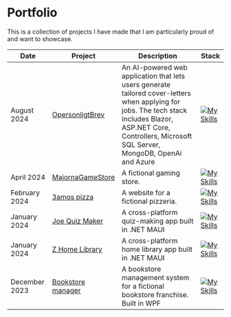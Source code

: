 # Portfolio
This is a collection of projects I have made that I am particularly proud of and want to showcase. 


|Date|Project|Description|Stack|
|--|--|--|--|
|August 2024|[OpersonligtBrev](https://github.com/josephRashidMaalouf/OpersonligtBrev/blob/master/README.md) | An AI-powered web application that lets users generate tailored cover-letters when applying for jobs. The tech stack includes Blazor, ASP.NET Core, Controllers, Microsoft SQL Server, MongoDB, OpenAi and Azure | [![My Skills](https://skillicons.dev/icons?i=dotnet,cs,html,bootstrap,mongodb&perline=2)](https://skillicons.dev) |May 2024| [SchoolMeetings (Boka Läraren)](https://github.com/josephRashidMaalouf/SchoolMeetings/blob/master/README.md) | A booking system, allowing teachers to post available time slots and parents to book appointments using a separate link. The tech stack includes Blazor, ASP.NET Core, Minimal API, Microsoft SQL Server, and MongoDB. | [![My Skills](https://skillicons.dev/icons?i=dotnet,cs,html,bootstrap,mongodb&perline=2)](https://skillicons.dev)
|April 2024| [MajornaGameStore](https://github.com/josephRashidMaalouf/MajornaGameStore) | A fictional gaming store. | [![My Skills](https://skillicons.dev/icons?i=dotnet,cs,html,bootstrap,&perline=2)](https://skillicons.dev)
|February 2024| [3amos pizza](https://github.com/josephRashidMaalouf/3amospizza.github.io) | A website for a fictional pizzeria. | [![My Skills](https://skillicons.dev/icons?i=html,css,js,bootstrap,&perline=2)](https://skillicons.dev) |
| January 2024 | [Joe Quiz Maker](https://github.com/josephRashidMaalouf/JoeQuizMaker) | A cross-platform quiz-making app built in .NET MAUI | [![My Skills](https://skillicons.dev/icons?i=dotnet,cs,mongodb&perline=2)](https://skillicons.dev)|
| January 2024 | [Z Home Library](https://github.com/josephRashidMaalouf/ZHomeLibrary) | A cross-platform home library app built in .NET MAUI | [![My Skills](https://skillicons.dev/icons?i=dotnet,cs,mongodb&perline=2)](https://skillicons.dev)|
| December 2023 | [Bookstore manager](https://github.com/josephRashidMaalouf/BookstoreManager) | A bookstore management system for a fictional bookstore franchise. Built in WPF | [![My Skills](https://skillicons.dev/icons?i=dotnet,cs&perline=2)](https://skillicons.dev)|



